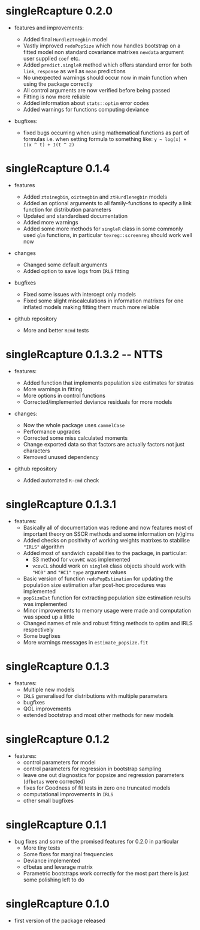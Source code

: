 # singleRcapture 0.2.0

* features and improvements:
  * Added final `Hurdleztnegbin` model
  * Vastly improved `redoPopSize` which now handles bootstrap on a fitted model
  non standard covariance matrixes `newdata` argument user supplied `coef` etc.
  * Added `predict.singleR` method which offers standard error for both `link`, 
  `response` as well as `mean` predictions
  * No unexpected warnings should occur now in main function when using
  the package correctly
  * All control arguments are now verified before being passed
  * Fitting is now more reliable
  * Added information about `stats::optim` error codes
  * Added warnings for functions computing deviance
  

* bugfixes:
  * fixed bugs occurring when using mathematical functions as part of formulas
  i.e. when setting formula to something like: `y ~ log(x) + I(x ^ t) + I(t ^ 2)`

# singleRcapture 0.1.4

* features
  * Added `ztoinegbin`, `oiztnegbin` and `ztHurdlenegbin` models
  * Added an optional arguments to all family-functions to specify a link 
  function for distribution parameters
  * Updated and standardised documentation
  * Added more warnings
  * Added some more methods for `singleR` class in some commonly used `glm` 
  functions, in particular `texreg::screenreg` should work well now

* changes
  * Changed some default arguments
  * Added option to save logs from `IRLS` fitting

* bugfixes
  * Fixed some issues with intercept only models
  * Fixed some slight miscalculations in information matrixes for one inflated
  models making fitting them much more reliable

* github repository
  * More and better `Rcmd` tests

# singleRcapture 0.1.3.2 -- NTTS
* features:
  * Added function that implements population size estimates for stratas
  * More warnings in fitting
  * More options in control functions
  * Corrected/implemented deviance residuals for more models
  
* changes:
  * Now the whole package uses `cammelCase`
  * Performance upgrades
  * Corrected some miss calculated moments
  * Change exported data so that factors are actually factors not just characters
  * Removed unused dependency
  
* github repository
  * Added automated `R-cmd` check

# singleRcapture 0.1.3.1
* features:
  * Basically all of documentation was redone and now features most of important 
  theory on SSCR methods and some information on (v)glms
  * Added checks on positivity of working weights matrixes to stabilise `"IRLS"` algorithm
  * Added most of sandwich capabilities to the package, in particular:
    * S3 method for `vcovHC` was implemented
    * `vcovCL` should work on `singleR` class objects 
    should work with `"HC0"` and `"HC1"` `type` argument values
  * Basic version of function `redoPopEstimation` for updating the
  population size estimation after post-hoc procedures was implemented
  * `popSizeEst` function for extracting population size estimation
  results was implemented
  * Minor improvements to memory usage were made and 
  computation was speed up a little
  * Changed names of mle and robust fitting methods to optim and IRLS
  respectively
  * Some bugfixes
  * More warnings messages in `estimate_popsize.fit`

# singleRcapture 0.1.3

* features:
  * Multiple new models
  * `IRLS` generalised for distributions with multiple parameters
  * bugfixes
  * QOL improvements
  * extended bootstrap and most other methods for new models


# singleRcapture 0.1.2

* features:
  * control parameters for model
  * control parameters for regression in bootstrap sampling
  * leave one out diagnostics for popsize and regression parameters (`dfbetas` were corrected)
  * fixes for Goodness of fit tests in zero one truncated models
  * computational improvements in `IRLS`
  * other small bugfixes

# singleRcapture 0.1.1

* bug fixes and some of the promised features for 0.2.0 in particular
  * More tiny tests 
  * Some fixes for marginal frequencies
  * Deviance implemented
  * dfbetas and levarage matrix
  * Parametric bootstraps work correctly for the most part there is just some polishing left to do

# singleRcapture 0.1.0 

* first version of the package released
